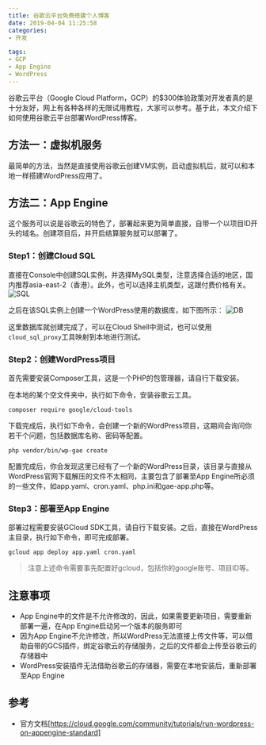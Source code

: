 ```yaml
---
title: 谷歌云平台免费搭建个人博客
date: 2019-04-04 11:25:58
categories:
- 开发

tags: 
- GCP
- App Engine
- WordPress
---
```


谷歌云平台（Google Cloud Platform，GCP）的$300体验政策对开发者真的是十分友好，网上有各种各样的无限试用教程，大家可以参考。基于此，本文介绍下如何使用谷歌云平台部署WordPress博客。

## 方法一：虚拟机服务
最简单的方法，当然是直接使用谷歌云创建VM实例，启动虚拟机后，就可以和本地一样搭建WordPress应用了。

## 方法二：App Engine
这个服务可以说是谷歌云的特色了，部署起来更为简单直接，自带一个以项目ID开头的域名。创建项目后，并开启结算服务就可以部署了。

### Step1：创建Cloud SQL
直接在Console中创建SQL实例，并选择MySQL类型，注意选择合适的地区，国内推荐asia-east-2（香港）。此外，也可以选择主机类型，这跟付费价格有关。
![SQL](https://ws4.sinaimg.cn/large/006tKfTcly1g1qgbcaok5j3085085q34.jpg)

之后在该SQL实例上创建一个WordPress使用的数据库，如下图所示：
![DB](https://ws3.sinaimg.cn/large/006tKfTcly1g1qgb8nkfmj30be08c3z0.jpg)

这里数据库就创建完成了，可以在Cloud Shell中测试，也可以使用`cloud_sql_proxy`工具映射到本地进行测试。

### Step2：创建WordPress项目
首先需要安装Composer工具，这是一个PHP的包管理器，请自行下载安装。

在本地的某个空文件夹中，执行如下命令，安装谷歌云工具。
```
composer require google/cloud-tools
```

下载完成后，执行如下命令，会创建一个新的WordPress项目，这期间会询问你若干个问题，包括数据库名称、密码等配置。
```
php vendor/bin/wp-gae create
```

配置完成后，你会发现这里已经有了一个新的WordPress目录，该目录与直接从WordPress官网下载解压的文件不太相同，主要包含了部署至App Engine所必须的一些文件，如app.yaml、cron.yaml、php.ini和gae-app.php等。

### Step3：部署至App Engine
部署过程需要安装GCloud SDK工具，请自行下载安装。之后，直接在WordPress主目录，执行如下命令，即可完成部署。
```
gcloud app deploy app.yaml cron.yaml
```
> 注意上述命令需要事先配置好gcloud，包括你的google账号、项目ID等。

## 注意事项
- App Engine中的文件是不允许修改的，因此，如果需要更新项目，需要重新部署一遍，在App Engine启动另一个版本的服务即可
- 因为App Engine不允许修改，所以WordPress无法直接上传文件等，可以借助自带的GCS插件，绑定谷歌云的存储服务，之后的文件都会上传至谷歌云的存储器中
- WordPress安装插件无法借助谷歌云的存储器，需要在本地安装后，重新部署至App Engine

## 参考
- 官方文档[https://cloud.google.com/community/tutorials/run-wordpress-on-appengine-standard]